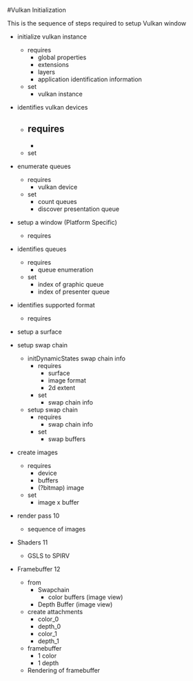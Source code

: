 #Vulkan Initialization

This is the sequence of steps required to setup Vulkan window

- initialize vulkan instance
    - requires
        - global properties
        - extensions
        - layers
        - application identification information
    -  set
        - vulkan instance
- identifies vulkan devices
    - requires
        - 
        - 
    - set
- enumerate queues
    - requires
        - vulkan device
    - set
        - count queues
        - discover presentation queue
- setup a window (Platform Specific)
    - requires
    
- identifies queues
    - requires
        - queue enumeration
    - set
        - index of graphic queue
        - index of presenter queue
        
- identifies supported format
    - requires
                  
- setup a surface

- setup swap chain
    - initDynamicStates swap chain info
        - requires
            - surface
            - image format
            - 2d extent
        - set
            - swap chain info
    - setup swap chain
        - requires
            - swap chain info
        - set
            - swap buffers 
- create images
    - requires
        - device
        - buffers
        - (?bitmap) image
    - set
        - image x buffer
   
- render pass 10
    - sequence of images 
- Shaders 11
    -   GSLS to SPIRV
    
- Framebuffer 12
    - from
        - Swapchain
            - color buffers (image view)
        - Depth Buffer (image view)
    - create attachments
        - color_0
        - depth_0
        - color_1
        - depth_1
    - framebuffer
        - 1 color
        - 1 depth
    - Rendering of framebuffer